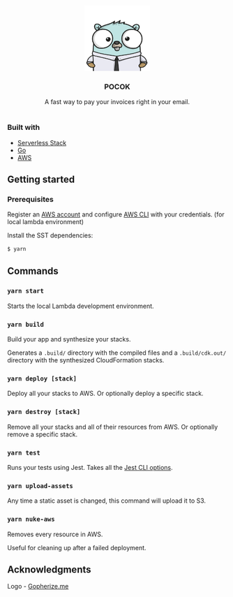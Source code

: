 <br />
<div align="center">
  <a href="https://github.com/theapexlab/pocok">
    <img src="assets/pocok-logo.png" alt="Logo" width="150" height="150">
  </a>

  <h3 align="center">POCOK</h3>

  <p align="center">
    A fast way to pay your invoices right in your email.
    <br />
    <br />
  </p>
</div>

### Built with

- [Serverless Stack](https://serverless-stack.com/)
- [Go](https://golang.org/)
- [AWS](https://aws.amazon.com/)

## Getting started

### Prerequisites

Register an [AWS account](https://aws.amazon.com/resources/create-account/) and configure [AWS CLI](https://github.com/aws/aws-cli) with your credentials. (for local lambda environment)

Install the SST dependencies:

```bash
$ yarn
```

## Commands

### `yarn start`

Starts the local Lambda development environment.

### `yarn build`

Build your app and synthesize your stacks.

Generates a `.build/` directory with the compiled files and a `.build/cdk.out/` directory with the synthesized CloudFormation stacks.

### `yarn deploy [stack]`

Deploy all your stacks to AWS. Or optionally deploy a specific stack.

### `yarn destroy [stack]`

Remove all your stacks and all of their resources from AWS. Or optionally remove a specific stack.

### `yarn test`

Runs your tests using Jest. Takes all the [Jest CLI options](https://jestjs.io/docs/en/cli).

### `yarn upload-assets`

Any time a static asset is changed, this command will upload it to S3.

### `yarn nuke-aws`

Removes every resource in AWS.

Useful for cleaning up after a failed deployment.

## Acknowledgments

Logo - [Gopherize.me](https://gopherize.me/)
